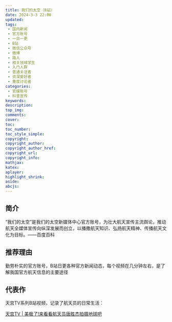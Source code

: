 ```yaml
---
title: 我们的太空（B站）
date: 2024-3-3 22:00
updated:
tags: 
 - 国内新闻
 - 官方账号
 - 一日一更
 - B站
 - 微信公众号
 - 微博
 - 路人
 - 相关领域学生
 - 入门人群
 - 普通关注者
 - 资深爱好者
 - 重度讨论者
categories: 
 - 官媒账号
 - 科普宣传
keywords:
description: 
top_img: 
comments:
cover: 
toc: 
toc_number:
toc_style_simple:
copyright:
copyright_author:
copyright_author_href:
copyright_url:
copyright_info:
mathjax:
katex:
aplayer:
highlight_shrink:
aside:
abcjs:
---
```


## 简介

“我们的太空”是我们的太空新媒体中心官方账号，为壮大航天宣传主流舆论，推动航天全媒体宣传向纵深发展而创立，以播撒航天知识、弘扬航天精神、传播航天文化为目标。——百度百科

## 推荐理由

勤劳朴实的官方账号，B站日更各种官方新闻动态，每个视频在几分钟左右，是了解我国官方航天信息的主要途径

## 代表作

天宫TV系列B站视频，记录了航天员的日常生活：

[天宫TV | 美极了!来看看航天员唐胜杰拍摄地球吧](https://www.bilibili.com/video/BV1X4421F711?vd_source=f1c76e52bcd4a5a74bc3d92cbc6e15ab)
